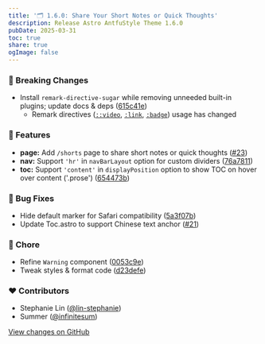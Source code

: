 ```yaml
---
title: '🗂️ 1.6.0: Share Your Short Notes or Quick Thoughts'
description: Release Astro AntfuStyle Theme 1.6.0
pubDate: 2025-03-31
toc: true
share: true
ogImage: false
---
```


### 🚨 Breaking Changes

- Install `remark-directive-sugar` while removing unneeded built-in plugins; update docs & deps ([615c41e](https://github.com/lin-stephanie/astro-antfustyle-theme/commit/615c41e))
  - Remark directives ([`::video`](https://astro-antfustyle-theme.vercel.app/blog/markdown-mdx-extended-features/#video-embeddingvideo), [`:link`](https://astro-antfustyle-theme.vercel.app/blog/markdown-mdx-extended-features/#styled-linklink), [`:badge`](https://astro-antfustyle-theme.vercel.app/blog/markdown-mdx-extended-features/#badgesbadge)) usage has changed

### 🚀 Features

- **page:** Add `/shorts` page to share short notes or quick thoughts ([#23](https://github.com/lin-stephanie/astro-antfustyle-theme/pull/23))
- **nav:** Support `'hr'` in `navBarLayout` option for custom dividers ([76a7811](https://github.com/lin-stephanie/astro-antfustyle-theme/commit/76a7811))
- **toc:** Support `'content'` in `displayPosition` option to show TOC on hover over content ('.prose') ([654473b](https://github.com/lin-stephanie/astro-antfustyle-theme/commit/654473b))

### 🐞 Bug Fixes

- Hide default marker for Safari compatibility ([5a3f07b](https://github.com/lin-stephanie/astro-antfustyle-theme/commit/5a3f07b))
- Update Toc.astro to support Chinese text anchor ([#21](https://github.com/lin-stephanie/astro-antfustyle-theme/pull/21))

### 🏡 Chore

- Refine `Warning` component ([0053c9e](https://github.com/lin-stephanie/astro-antfustyle-theme/commit/0053c9e))
- Tweak styles & format code ([d23defe](https://github.com/lin-stephanie/astro-antfustyle-theme/commit/d23defe))

### ❤️ Contributors

- Stephanie Lin ([@lin-stephanie](https://github.com/lin-stephanie))
- Summer ([@infinitesum](https://github.com/infinitesum))

[View changes on GitHub](https://github.com/lin-stephanie/astro-antfustyle-theme/compare/1.5.0...1.6.0)
